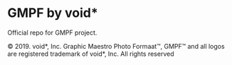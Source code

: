 # GMPF by void*
Official repo for GMPF project.

© 2019. void*, Inc. Graphic Maestro Photo Formaat™, GMPF™ and all logos are registered trademark of void*, Inc. All rights reserved
